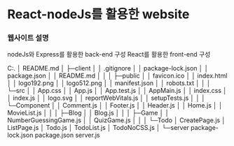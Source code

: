 # React-nodeJs를 활용한 website

### 웹사이트 설명

nodeJs와 Express를 활용한 back-end 구성 React를 활용한 front-end 구성

C:.
│  README.md
│
├─client
│  │  .gitignore
│  │  package-lock.json
│  │  package.json
│  │  README.md
│  │
│  ├─public
│  │      favicon.ico
│  │      index.html
│  │      logo192.png
│  │      logo512.png
│  │      manifest.json
│  │      robots.txt
│  │
│  └─src
│      │  App.css
│      │  App.js
│      │  App.test.js
│      │  AppMain.js
│      │  index.css
│      │  index.js
│      │  logo.svg
│      │  reportWebVitals.js
│      │  setupTests.js
│      │
│      └─Component
│          │  Comment.js
│          │  Footer.js
│          │  Header.js
│          │  Home.js
│          │  MovieList.js
│          │
│          ├─Blog
│          │      Blog.js
│          │
│          ├─Game
│          │      NumberGuessingGame.js
│          │      QuizGame.js
│          │
│          └─Todo
│                  CreatePage.js
│                  ListPage.js
│                  Todo.js
│                  TodoList.js
│                  TodoNoCSS.js
│
└─server
        package-lock.json
        package.json
        server.js

